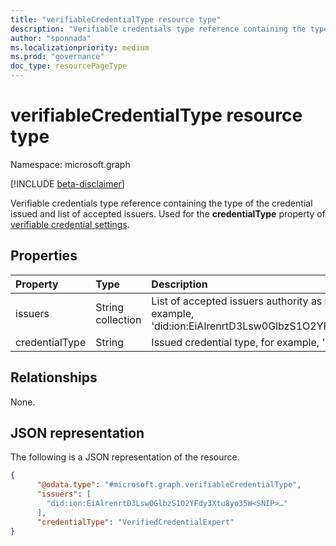 ```yaml
---
title: "verifiableCredentialType resource type"
description: "Verifiable credentials type reference containing the type of the credential issued and list of accepted issuers."
author: "sponnada"
ms.localizationpriority: medium
ms.prod: "governance"
doc_type: resourcePageType
---
```


# verifiableCredentialType resource type

Namespace: microsoft.graph

[!INCLUDE [beta-disclaimer](../../includes/beta-disclaimer.md)]

Verifiable credentials type reference containing the type of the credential issued and list of accepted issuers.
Used for the **credentialType** property of [verifiable credential settings](verifiablecredentialsettings.md).


## Properties
|Property|Type|Description|
|:---|:---|:---|
|issuers|String collection| List of accepted issuers authority as identified by DID, for example, 'did:ion:EiAlrenrtD3Lsw0GlbzS1O2YFdy3Xtu8yo35W\<SNIP\>…' |
|credentialType|String| Issued credential type, for example, 'BusinessCardCredential'|

## Relationships
None.

## JSON representation
The following is a JSON representation of the resource.
<!-- {
  "blockType": "resource",
  "@odata.type": "microsoft.graph.verifiableCredentialType"
}
-->
``` json
{
      "@odata.type": "#microsoft.graph.verifiableCredentialType",
      "issuers": [
        "did:ion:EiAlrenrtD3Lsw0GlbzS1O2YFdy3Xtu8yo35W<SNIP>…"
      ],
      "credentialType": "VerifiedCredentialExpert"
}
```